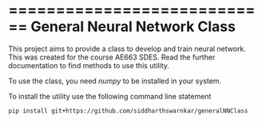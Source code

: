 ============================
General Neural Network Class
============================

This project aims to provide a class to develop and train neural network. This was created for the course AE663 SDES. Read the further documentation to find methods to use this utility.

To use the class, you need *numpy* to be installed in your system.

To install the utility use the following command line statement
```
pip install git+https://github.com/siddharthswarnkar/generalNNClass
```
